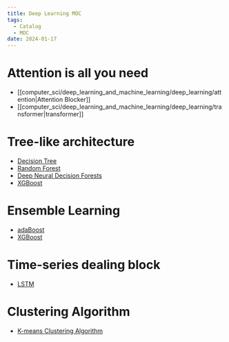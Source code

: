 ```yaml
---
title: Deep Learning MOC
tags:
  - Catalog
  - MOC
date: 2024-01-17
---
```



# Attention is all you need

* [[computer_sci/deep_learning_and_machine_learning/deep_learning/attention|Attention Blocker]]
* [[computer_sci/deep_learning_and_machine_learning/deep_learning/transformer|transformer]]


# Tree-like architecture

* [Decision Tree](computer_sci/deep_learning_and_machine_learning/deep_learning/decision_tree.md)
* [Random Forest](computer_sci/deep_learning_and_machine_learning/deep_learning/random_forest.md)
* [Deep Neural Decision Forests](computer_sci/deep_learning_and_machine_learning/deep_learning/deep_neural_decision_forests.md)
* [XGBoost](computer_sci/deep_learning_and_machine_learning/deep_learning/XGBoost.md)


# Ensemble Learning

* [adaBoost](computer_sci/deep_learning_and_machine_learning/deep_learning/adaBoost.md)
* [XGBoost](computer_sci/deep_learning_and_machine_learning/deep_learning/XGBoost.md)


# Time-series dealing block

* [LSTM](computer_sci/deep_learning_and_machine_learning/deep_learning/LSTM.md)

# Clustering Algorithm


* [K-means Clustering Algorithm](computer_sci/deep_learning_and_machine_learning/clustering/k-means/k_means.md)